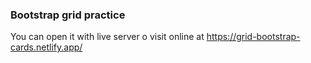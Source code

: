 ### Bootstrap grid practice ###
You can open it with live server o visit online at
https://grid-bootstrap-cards.netlify.app/